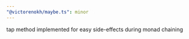```yaml
---
"@victorenokh/maybe.ts": minor
---
```


tap method implemented for easy side-effects during monad chaining
